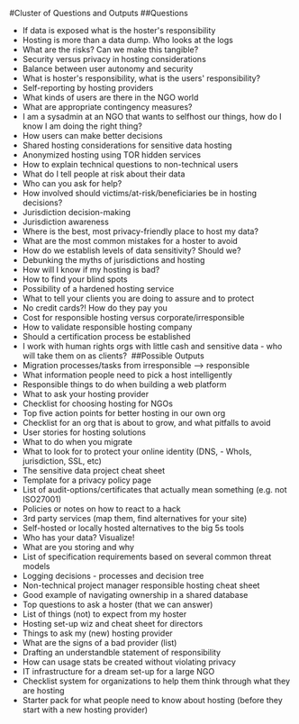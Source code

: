 #Cluster of Questions and Outputs
##Questions
- If data is exposed what is the hoster's responsibility
- Hosting is more than a data dump. Who looks at the logs
- What are the risks? Can we make this tangible?
- Security versus privacy in hosting considerations
- Balance between user autonomy and security
- What is hoster's responsibility, what is the users' responsibility?
- Self-reporting by hosting providers
- What kinds of users are there in the NGO world
- What are appropriate contingency measures?
- I am a sysadmin at an NGO that wants to selfhost our things, how do I know I am doing the right thing?
- How users can make better decisions
- Shared hosting considerations for sensitive data hosting
- Anonymized hosting using TOR hidden services
- How to explain technical questions to non-technical users
- What do I tell people at risk about their data
- Who can you ask for help?
- How involved should victims/at-risk/beneficiaries be in hosting decisions?
- Jurisdiction decision-making
- Jurisdiction awareness
- Where is the best, most privacy-friendly place to host my data?
- What are the most common mistakes for a hoster to avoid
- How do we establish levels of data sensitivity? Should we?
- Debunking the myths of jurisdictions and hosting
- How will I know if my hosting is bad?
- How to find your blind spots
- Possibility of a hardened hosting service
- What to tell your clients you are doing to assure and to protect
- No credit cards?! How do they pay you
- Cost for responsible hosting versus corporate/irresponsible
- How to validate responsible hosting company
- Should a certification process be established
- I work with human rights orgs with little cash and sensitive data - who will take them on as clients? 
##Possible Outputs
- Migration processes/tasks from irresponsible --> responsible
- What information people need to pick a host intelligently
- Responsible things to do when building a web platform
- What to ask your hosting provider
- Checklist for choosing hosting for NGOs
- Top five action points for better hosting in our own org
- Checklist for an org that is about to grow, and what pitfalls to avoid
- User stories for hosting solutions
- What to do when you migrate
- What to look for to protect your online identity (DNS, - WhoIs, jurisdiction, SSL, etc)
- The sensitive data project cheat sheet
- Template for a privacy policy page
- List of audit-options/certificates that actually mean something (e.g. not ISO27001)
- Policies or notes on how to react to a hack
- 3rd party services (map them, find alternatives for your site)
- Self-hosted or locally hosted alternatives to the big 5s tools
- Who has your data? Visualize!
- What are you storing and why
- List of specification requirements based on several common threat models
- Logging decisions - processes and decision tree
- Non-technical project manager responsible hosting cheat sheet
- Good example of navigating ownership in a shared database
- Top questions to ask a hoster (that we can answer)
- List of things (not) to expect from my hoster
- Hosting set-up wiz and cheat sheet for directors
- Things to ask my (new) hosting provider
- What are the signs of a bad provider (list)
- Drafting an understandble statement of responsibility
- How can usage stats be created without violating privacy
- IT infrastructure for a dream set-up for a large NGO
- Checklist system for organizations to help them think through what they are hosting
- Starter pack for what people need to know about hosting (before they start with a new hosting provider)